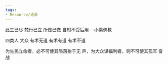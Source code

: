 ```yaml
---
tags:
- Resource/语录
---
```


此生已尽
梵行已立
所做已做
自知不受后用
--小乘佛教

四类人
大众
有术无道
有术有道
有术不道

为生民立命者，必不可使其陨落殆于无
声，为大众谋福利者，则不可使其孤军
奋战